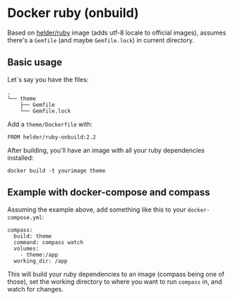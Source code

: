 # Docker ruby (onbuild)

Based on [helder/ruby](https://registry.hub.docker.com/u/helder/ruby/) image (adds utf-8 locale to official images), assumes there's a `Gemfile` (and maybe `Gemfile.lock`) in current directory.

## Basic usage

Let´s say you have the files:

    .
    └── theme
        ├── Gemfile
        └── Gemfile.lock

Add a `theme/Dockerfile` with:

    FROM helder/ruby-onbuild:2.2

After building, you'll have an image with all your ruby dependencies installed:

    docker build -t yourimage theme

## Example with docker-compose and compass

Assuming the example above, add something like this to your `docker-compose.yml`:

    compass:
      build: theme
      command: compass watch
      volumes:
        - theme:/app
      working_dir: /app

This will build your ruby dependencies to an image (compass being one of those), set the working directory
to where you want to run `compass` in, and watch for changes.

